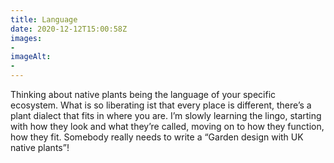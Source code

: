 ```yaml
---
title: Language
date: 2020-12-12T15:00:58Z
images:
- 
imageAlt:
- 
---
```


Thinking about native plants being the language of your specific ecosystem. What is so liberating ist that every place is different, there’s a plant dialect that fits in where you are. I’m slowly learning the lingo, starting with how they look and what they’re called, moving on to how they function, how they fit. Somebody really needs to write a “Garden design with UK native plants”!
